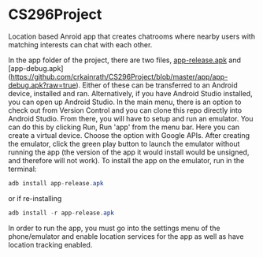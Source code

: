 # CS296Project
Location based Anroid app that creates chatrooms where nearby users with matching interests can chat with each other.

In the app folder of the project, there are two files, [app-release.apk](https://github.com/crkainrath/CS296Project/blob/master/app/app-release.apk?raw=true) and [app-debug.apk] (https://github.com/crkainrath/CS296Project/blob/master/app/app-debug.apk?raw=true).  Either of these can be transferred to an Android device, installed and ran.  Alternatively, if you have Android Studio installed, you can open up Android Studio.  In the main menu, there is an option to check out from Version Control and you can clone this repo directly into Android Studio.  From there, you will have to setup and run an emulator.  You can do this by clicking Run, Run 'app' from the menu bar.  Here you can create a virtual device.  Choose the option with Google APIs.  After creating the emulator, click the green play button to launch the emulator without running the app (the version of the app it would install would be unsigned, and therefore will not work).  To install the app on the emulator, run in the terminal:
```java
adb install app-release.apk
```
or if re-installing
```java
adb install -r app-release.apk
```

In order to run the app, you must go into the settings menu of the phone/emulator and enable location services for the app as well as have location tracking enabled.
